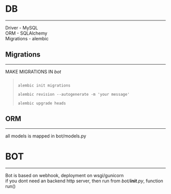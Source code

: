 # DB

-----

Driver - MySQL <br>
ORM - SQLAlchemy <br>
Migrations - alembic


## Migrations

------

MAKE MIGRATIONS IN *bot*
> <code>
> alembic init migrations <br>
> alembic revision --autogenerate -m 'your message' <br> 
> alembic upgrade heads
> </code>

## ORM

----

all models is mapped in bot/models.py

# BOT

----

Bot is based on webhook, deployment on wsgi/gunicorn<br> 
if you dont need an backend http server, then run from *bot/__init__.py*, function run()